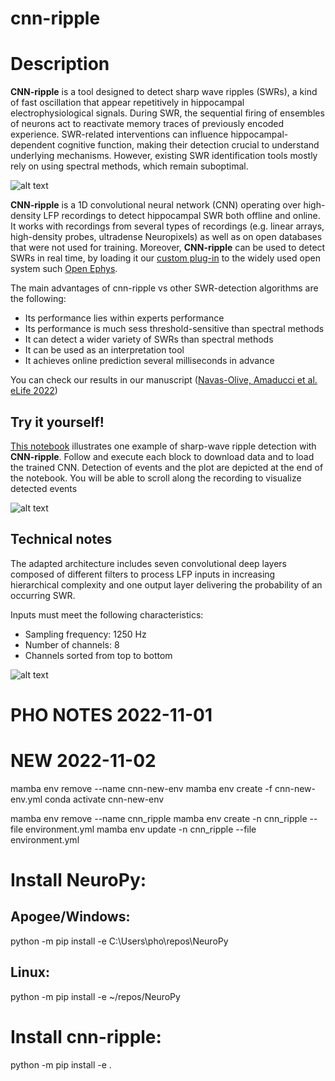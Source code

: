 # cnn-ripple

# Description

__CNN-ripple__ is a tool designed to detect sharp wave ripples (SWRs), a kind of fast oscillation that appear repetitively in hippocampal electrophysiological signals. During SWR, the sequential firing of ensembles of neurons act to reactivate memory traces of previously encoded experience. SWR-related interventions can influence hippocampal-dependent cognitive function, making their detection crucial to understand underlying mechanisms. However, existing SWR identification tools mostly rely on using spectral methods, which remain suboptimal.

![alt text](https://github.com/RoyVII/cnn-ripple/blob/main/images/example_ripple.png)

__CNN-ripple__ is a 1D convolutional neural network (CNN) operating over high-density LFP recordings to detect hippocampal SWR both offline and online.  It works with recordings from several types of recordings (e.g. linear arrays, high-density probes, ultradense Neuropixels) as well as on open databases that were not used for training. Moreover, __CNN-ripple__ can be used to detect SWRs in real time, by loading it our [custom plug-in](https://github.com/RoyVII/CNNRippleDetectorOEPlugin) to the widely used open system such [Open Ephys](https://open-ephys.org/).

The main advantages of cnn-ripple vs other SWR-detection algorithms are the following:
* Its performance lies within experts performance
* Its performance is much sess threshold-sensitive than spectral methods
* It can detect a wider variety of SWRs than spectral methods
* It can be used as an interpretation tool
* It achieves online prediction several milliseconds in advance

You can check our results in our manuscript ([Navas-Olive, Amaducci et al. eLife 2022](https://elifesciences.org/articles/77772))


## Try it yourself!

[This notebook](https://colab.research.google.com/github/RoyVII/cnn-ripple/blob/main/src/notebooks/cnn-example.ipynb) illustrates one example of sharp-wave ripple detection with __CNN-ripple__. Follow and execute each block to download data and to load the trained CNN. Detection of events and the plot are depicted at the end of the notebook. You will be able to scroll along the recording to visualize detected events

![alt text](https://github.com/RoyVII/cnn-ripple/blob/main/images/example_notebook.png)


## Technical notes

The adapted architecture includes seven convolutional deep layers composed of different filters to process LFP inputs in increasing hierarchical complexity and one output layer delivering the probability of an occurring SWR.

Inputs must meet the following characteristics:
* Sampling frequency: 1250 Hz
* Number of channels: 8
* Channels sorted from top to bottom

![alt text](https://github.com/RoyVII/cnn-ripple/blob/main/images/example_architecture.png)


# PHO NOTES 2022-11-01





# NEW 2022-11-02

mamba env remove --name cnn-new-env
mamba env create -f cnn-new-env.yml
conda activate cnn-new-env


mamba env remove --name cnn_ripple
mamba env create -n cnn_ripple --file environment.yml
mamba env update -n cnn_ripple --file environment.yml

# Install NeuroPy:

## Apogee/Windows:
python -m pip install -e C:\Users\pho\repos\NeuroPy

## Linux:
python -m pip install -e ~/repos/NeuroPy


# Install cnn-ripple:
python -m pip install -e .


